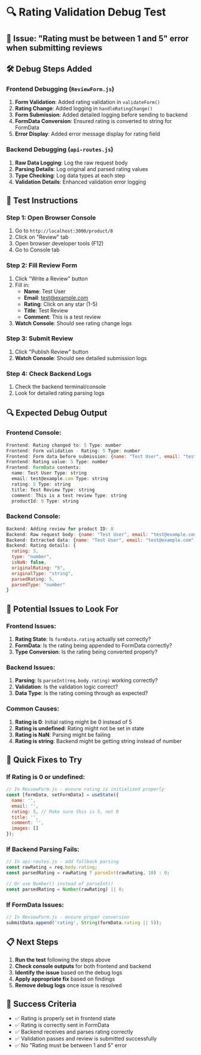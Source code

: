 # 🔍 Rating Validation Debug Test

## 🚨 **Issue**: "Rating must be between 1 and 5" error when submitting reviews

## 🛠️ **Debug Steps Added**

### **Frontend Debugging (`ReviewForm.js`)**
1. **Form Validation**: Added rating validation in `validateForm()`
2. **Rating Change**: Added logging in `handleRatingChange()`
3. **Form Submission**: Added detailed logging before sending to backend
4. **FormData Conversion**: Ensured rating is converted to string for FormData
5. **Error Display**: Added error message display for rating field

### **Backend Debugging (`api-routes.js`)**
1. **Raw Data Logging**: Log the raw request body
2. **Parsing Details**: Log original and parsed rating values
3. **Type Checking**: Log data types at each step
4. **Validation Details**: Enhanced validation error logging

## 🧪 **Test Instructions**

### **Step 1: Open Browser Console**
1. Go to `http://localhost:3000/product/8`
2. Click on "Review" tab
3. Open browser developer tools (F12)
4. Go to Console tab

### **Step 2: Fill Review Form**
1. Click "Write a Review" button
2. Fill in:
   - **Name**: Test User
   - **Email**: test@example.com
   - **Rating**: Click on any star (1-5)
   - **Title**: Test Review
   - **Comment**: This is a test review
3. **Watch Console**: Should see rating change logs

### **Step 3: Submit Review**
1. Click "Publish Review" button
2. **Watch Console**: Should see detailed submission logs

### **Step 4: Check Backend Logs**
1. Check the backend terminal/console
2. Look for detailed rating parsing logs

## 🔍 **Expected Debug Output**

### **Frontend Console:**
```javascript
Frontend: Rating changed to: 5 Type: number
Frontend: Form validation - Rating: 5 Type: number
Frontend: Form data before submission: {name: "Test User", email: "test@example.com", rating: 5, ...}
Frontend: Rating value: 5 Type: number
Frontend: FormData contents:
  name: Test User Type: string
  email: test@example.com Type: string
  rating: 5 Type: string
  title: Test Review Type: string
  comment: This is a test review Type: string
  productId: 8 Type: string
```

### **Backend Console:**
```javascript
Backend: Adding review for product ID: 8
Backend: Raw request body: {name: "Test User", email: "test@example.com", rating: "5", ...}
Backend: Extracted data: {name: "Test User", email: "test@example.com", rating: 5, ...}
Backend: Rating details: {
  rating: 5,
  type: "number",
  isNaN: false,
  originalRating: "5",
  originalType: "string",
  parsedRating: 5,
  parsedType: "number"
}
```

## 🎯 **Potential Issues to Look For**

### **Frontend Issues:**
1. **Rating State**: Is `formData.rating` actually set correctly?
2. **FormData**: Is the rating being appended to FormData correctly?
3. **Type Conversion**: Is the rating being converted properly?

### **Backend Issues:**
1. **Parsing**: Is `parseInt(req.body.rating)` working correctly?
2. **Validation**: Is the validation logic correct?
3. **Data Type**: Is the rating coming through as expected?

### **Common Causes:**
1. **Rating is 0**: Initial rating might be 0 instead of 5
2. **Rating is undefined**: Rating might not be set in state
3. **Rating is NaN**: Parsing might be failing
4. **Rating is string**: Backend might be getting string instead of number

## 🔧 **Quick Fixes to Try**

### **If Rating is 0 or undefined:**
```javascript
// In ReviewForm.js - ensure rating is initialized properly
const [formData, setFormData] = useState({
  name: '',
  email: '',
  rating: 5, // Make sure this is 5, not 0
  title: '',
  comment: '',
  images: []
});
```

### **If Backend Parsing Fails:**
```javascript
// In api-routes.js - add fallback parsing
const rawRating = req.body.rating;
const parsedRating = rawRating ? parseInt(rawRating, 10) : 0;

// Or use Number() instead of parseInt()
const parsedRating = Number(rawRating) || 0;
```

### **If FormData Issues:**
```javascript
// In ReviewForm.js - ensure proper conversion
submitData.append('rating', String(formData.rating || 5));
```

## 📋 **Next Steps**

1. **Run the test** following the steps above
2. **Check console outputs** for both frontend and backend
3. **Identify the issue** based on the debug logs
4. **Apply appropriate fix** based on findings
5. **Remove debug logs** once issue is resolved

## 🎯 **Success Criteria**

- ✅ Rating is properly set in frontend state
- ✅ Rating is correctly sent in FormData
- ✅ Backend receives and parses rating correctly
- ✅ Validation passes and review is submitted successfully
- ✅ No "Rating must be between 1 and 5" error
